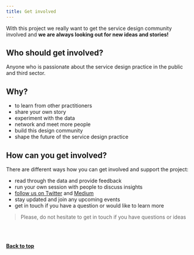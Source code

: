 ```yaml
---
title: Get involved
---
```



With this project we really want to get the service design community involved and **we are always looking out for new ideas and stories!**

## Who should get involved?

Anyone who is passionate about the service design practice in the public and third sector.

## Why?

- to learn from other practitioners
- share your own story
- experiment with the data
- network and meet more people
- build this design community
- shape the future of the service design practice



## How can you get involved?

<p style="margin-bottom: 0">There are different ways how you can get involved and support the project:</p>
<ul>
    <li>read through the data and provide feedback</li>
    <li>run your own session with people to discuss insights</li>
    <li><a href="https://twitter.com/PractitionerSt1" target="_blank">follow us on Twitter</a> and <a href="https://practitionerstories.medium.com" target="_blank">Medium</a></li>
    <li>stay updated and join any upcoming events</li>
    <li>get in touch if you have a question or would like to learn more</li>
</ul>


<blockquote class="alt">Please, do not hesitate to get in touch if you have questions or ideas</blockquote>

<br><br>
<p><a href="#"><strong>Back to top</strong></a></p>

